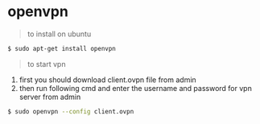 # openvpn

> to install on ubuntu  

```bash
$ sudo apt-get install openvpn
```

> to start vpn  

1. first you should download client.ovpn file from admin
2. then run following cmd and enter the username and password for vpn server from admin

```bash
$ sudo openvpn --config client.ovpn
```
